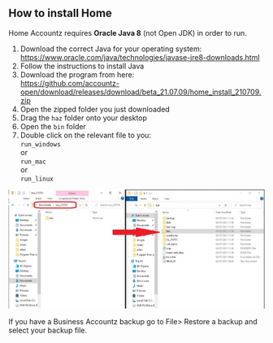 ## How to install Home

Home Accountz requires **Oracle Java 8** (not Open JDK) in order to run. 

1. Download the correct Java for your operating system:   
   <https://www.oracle.com/java/technologies/javase-jre8-downloads.html>
3. Follow the instructions to install Java
4. Download the program from here:   
   <https://github.com/accountz-open/download/releases/download/beta_21.07.09/home_install_210709.zip>
5. Open the zipped folder you just downloaded
6. Drag the `haz` folder onto your desktop
7. Open the `bin` folder
8. Double click on the relevant file to you:  
   `run_windows`  
   or  
   `run_mac`  
   or  
   `run_linux` 

![run-baz-install](run-baz-install.jpeg)

If you have a Business Accountz backup go to File> Restore a backup and select your backup file.
